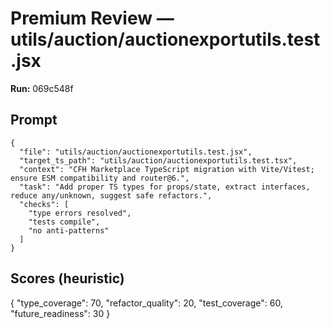 # Premium Review — utils/auction/auctionexportutils.test.jsx

**Run:** 069c548f

## Prompt

```
{
  "file": "utils/auction/auctionexportutils.test.jsx",
  "target_ts_path": "utils/auction/auctionexportutils.test.tsx",
  "context": "CFH Marketplace TypeScript migration with Vite/Vitest; ensure ESM compatibility and router@6.",
  "task": "Add proper TS types for props/state, extract interfaces, reduce any/unknown, suggest safe refactors.",
  "checks": [
    "type errors resolved",
    "tests compile",
    "no anti-patterns"
  ]
}
```

## Scores (heuristic)

{
  "type_coverage": 70,
  "refactor_quality": 20,
  "test_coverage": 60,
  "future_readiness": 30
}
